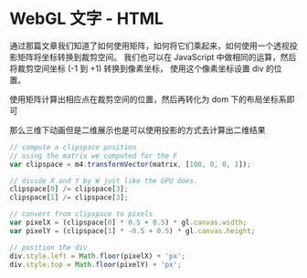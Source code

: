 # WebGL 文字 - HTML

通过那篇文章我们知道了如何使用矩阵，如何将它们乘起来，如何使用一个透视投影矩阵将坐标转换到裁剪空间。
我们也可以在 JavaScript 中做相同的运算，然后将裁剪空间坐标 (-1 到 +1) 转换到像素坐标， 使用这个像素坐标设置 div 的位置。

使用矩阵计算出相应点在裁剪空间的位置，然后再转化为 dom 下的布局坐标系即可

那么三维下动画但是二维展示也是可以使用投影的方式去计算出二维结果

```js
// compute a clipspace position
// using the matrix we computed for the F
var clipspace = m4.transformVector(matrix, [100, 0, 0, 1]);

// divide X and Y by W just like the GPU does.
clipspace[0] /= clipspace[3];
clipspace[1] /= clipspace[3];

// convert from clipspace to pixels
var pixelX = (clipspace[0] * 0.5 + 0.5) * gl.canvas.width;
var pixelY = (clipspace[1] * -0.5 + 0.5) * gl.canvas.height;

// position the div
div.style.left = Math.floor(pixelX) + 'px';
div.style.top = Math.floor(pixelY) + 'px';
```
